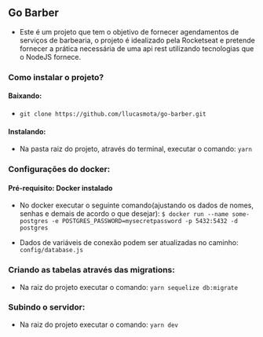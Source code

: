 ## Go Barber

- Este é um projeto que tem o objetivo de fornecer agendamentos de serviços de barbearia, o projeto é idealizado pela Rocketseat e pretende fornecer a prática necessária de uma api rest utilizando tecnologias que o NodeJS fornece.

### Como instalar o projeto?

#### Baixando:

- `git clone https://github.com/llucasmota/go-barber.git`

#### Instalando:

- Na pasta raiz do projeto, através do terminal, executar o comando: `yarn`

### Configurações do docker:

#### Pré-requisito: Docker instalado

- No docker executar o seguinte comando(ajustando os dados de nomes, senhas e demais de acordo o que desejar): `$ docker run --name some-postgres -e POSTGRES_PASSWORD=mysecretpassword -p 5432:5432 -d postgres`

- Dados de variáveis de conexão podem ser atualizadas no caminho: `config/database.js`

### Criando as tabelas através das migrations:

- Na raiz do projeto executar o comando: `yarn sequelize db:migrate`

### Subindo o servidor:

- Na raiz do projeto executar o comando: `yarn dev`
